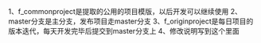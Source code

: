 ﻿1、f_commonproject是提取的公用的项目模版，以后开发可以继续使用
2、master分支是主分支，发布项目走master分支
3、f_originproject是每日项目的版本迭代，每天开发完毕后提交到master分支上
4、修改说明写到这个里面
